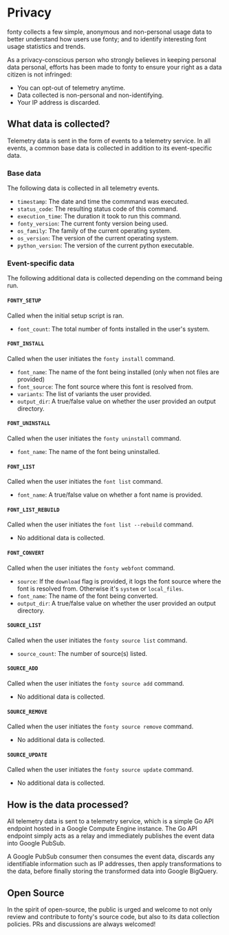 # Privacy
fonty collects a few simple, anonymous and non-personal usage data to better understand how users use fonty; and to identify interesting font usage statistics and trends.

As a privacy-conscious person who strongly believes in keeping personal data personal, efforts has been made to fonty to ensure your right as a data citizen is not infringed:

* You can opt-out of telemetry anytime.
* Data collected is non-personal and non-identifying.
* Your IP address is discarded.

## What data is collected?
Telemetry data is sent in the form of events to a telemetry service. In all events, a common base data is collected in addition to its event-specific data.

### Base data
The following data is collected in all telemetry events.
* `timestamp`: The date and time the commmand was executed.
* `status_code`: The resulting status code of this command.
* `execution_time`: The duration it took to run this command.
* `fonty_version`: The current fonty version being used.
* `os_family`: The family of the current operating system.
* `os_version`: The version of the current operating system.
* `python_version`: The version of the current python executable.

### Event-specific data
The following additional data is collected depending on the command being run.

#### `FONTY_SETUP`
Called when the initial setup script is ran.
* `font_count`: The total number of fonts installed in the user's system.

#### `FONT_INSTALL`
Called when the user initiates the `fonty install` command.
* `font_name`: The name of the font being installed (only when not files are provided)
* `font_source`: The font source where this font is resolved from.
* `variants`: The list of variants the user provided.
* `output_dir`: A true/false value on whether the user provided an output directory.

#### `FONT_UNINSTALL`
Called when the user initiates the `fonty uninstall` command.
* `font_name`: The name of the font being uninstalled.

#### `FONT_LIST`
Called when the user initiates the `font list` command.
* `font_name`: A true/false value on whether a font name is provided.

#### `FONT_LIST_REBUILD`
Called when the user initiates the `font list --rebuild` command.
* No additional data is collected.

#### `FONT_CONVERT`
Called when the user initiates the `fonty webfont` command.
* `source`: If the `download` flag is provided, it logs the font source where the font is resolved from. Otherwise it's `system` or `local_files`.
* `font_name`: The name of the font being converted.
* `output_dir`: A true/false value on whether the user provided an output directory.

#### `SOURCE_LIST`
Called when the user initiates the `fonty source list` command.
* `source_count`: The number of source(s) listed.

#### `SOURCE_ADD`
Called when the user initiates the `fonty source add` command.
* No additional data is collected.

#### `SOURCE_REMOVE`
Called when the user initiates the `fonty source remove` command.
* No additional data is collected.

#### `SOURCE_UPDATE`
Called when the user initiates the `fonty source update` command.
* No additional data is collected.

## How is the data processed?
All telemetry data is sent to a telemetry service, which is a simple Go API endpoint hosted in a Google Compute Engine instance. The Go API endpoint simply acts as a relay and immediately publishes the event data into Google PubSub.

A Google PubSub consumer then consumes the event data, discards any identifiable information such as IP addresses, then apply transformations to the data, before finally storing the transformed data into Google BigQuery.

## Open Source
In the spirit of open-source, the public is urged and welcome to not only review and contribute to fonty's source code, but also to its data collection policies. PRs and discussions are always welcomed!